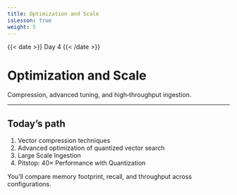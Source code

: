 ```yaml
---
title: Optimization and Scale
isLesson: true
weight: 5
---
```


{{< date >}} Day 4 {{< /date >}}

# Optimization and Scale

Compression, advanced tuning, and high‑throughput ingestion.

---

## Today’s path

1. Vector compression techniques
2. Advanced optimization of quantized vector search
3. Large Scale Ingestion
4. Pitstop: 40× Performance with Quantization

You’ll compare memory footprint, recall, and throughput across configurations.

